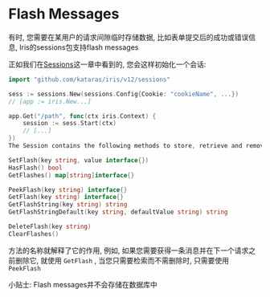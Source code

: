 # Flash Messages

有时, 您需要在某用户的请求间隙临时存储数据, 比如表单提交后的成功或错误信息, Iris的sessions包支持flash messages

正如我们在[Sessions](Sessions\README.md)这一章中看到的, 您会这样初始化一个会话:

```go
import "github.com/kataras/iris/v12/sessions"

sess := sessions.New(sessions.Config{Cookie: "cookieName", ...})
// [app := iris.New...]

app.Get("/path", func(ctx iris.Context) {
    session := sess.Start(ctx)
    // [...]
})
The Session contains the following methods to store, retrieve and remove flash messages.

SetFlash(key string, value interface{})
HasFlash() bool
GetFlashes() map[string]interface{}

PeekFlash(key string) interface{}
GetFlash(key string) interface{}
GetFlashString(key string) string
GetFlashStringDefault(key string, defaultValue string) string

DeleteFlash(key string)
ClearFlashes()
```

方法的名称就解释了它的作用, 例如, 如果您需要获得一条消息并在下一个请求之前删除它,  就使用 `GetFlash` , 当您只需要检索而不需删除时, 只需要使用 `PeekFlash`

小贴士: Flash messages并不会存储在数据库中
